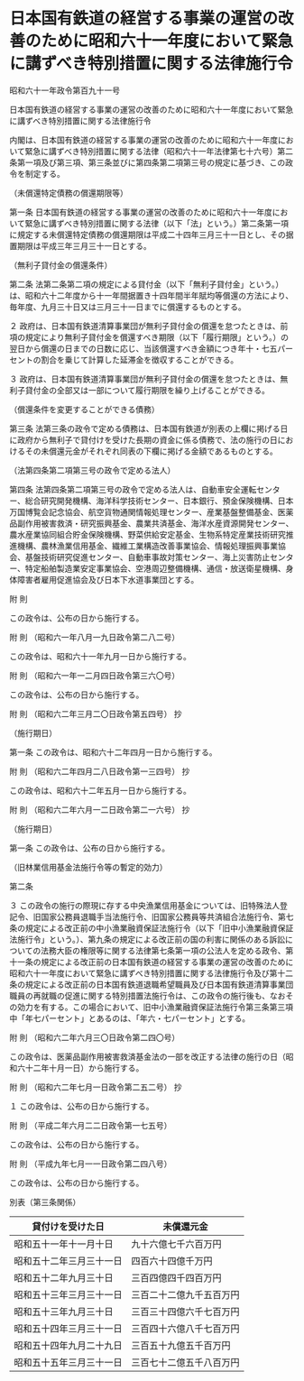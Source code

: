 # 日本国有鉄道の経営する事業の運営の改善のために昭和六十一年度において緊急に講ずべき特別措置に関する法律施行令

昭和六十一年政令第百九十一号

日本国有鉄道の経営する事業の運営の改善のために昭和六十一年度において緊急に講ずべき特別措置に関する法律施行令

内閣は、日本国有鉄道の経営する事業の運営の改善のために昭和六十一年度において緊急に講ずべき特別措置に関する法律（昭和六十一年法律第七十六号）第二条第一項及び第三項、第三条並びに第四条第二項第三号の規定に基づき、この政令を制定する。

（未償還特定債務の償還期限等）

第一条 日本国有鉄道の経営する事業の運営の改善のために昭和六十一年度において緊急に講ずべき特別措置に関する法律（以下「法」という。）第二条第一項に規定する未償還特定債務の償還期限は平成二十四年三月三十一日とし、その据置期限は平成三年三月三十一日とする。

（無利子貸付金の償還条件）

第二条 法第二条第二項の規定による貸付金（以下「無利子貸付金」という。）は、昭和六十二年度から十一年間据置き十四年間半年賦均等償還の方法により、毎年度、九月三十日又は三月三十一日までに償還するものとする。

２ 政府は、日本国有鉄道清算事業団が無利子貸付金の償還を怠つたときは、前項の規定により無利子貸付金を償還すべき期限（以下「履行期限」という。）の翌日から償還の日までの日数に応じ、当該償還すべき金額につき年十・七五パーセントの割合を乗じて計算した延滞金を徴収することができる。

３ 政府は、日本国有鉄道清算事業団が無利子貸付金の償還を怠つたときは、無利子貸付金の全部又は一部について履行期限を繰り上げることができる。

（償還条件を変更することができる債務）

第三条 法第三条の政令で定める債務は、日本国有鉄道が別表の上欄に掲げる日に政府から無利子で貸付けを受けた長期の資金に係る債務で、法の施行の日におけるその未償還元金がそれぞれ同表の下欄に掲げる金額であるものとする。

（法第四条第二項第三号の政令で定める法人）

第四条 法第四条第二項第三号の政令で定める法人は、自動車安全運転センター、総合研究開発機構、海洋科学技術センター、日本銀行、預金保険機構、日本万国博覧会記念協会、航空貨物通関情報処理センター、産業基盤整備基金、医薬品副作用被害救済・研究振興基金、農業共済基金、海洋水産資源開発センター、農水産業協同組合貯金保険機構、野菜供給安定基金、生物系特定産業技術研究推進機構、農林漁業信用基金、繊維工業構造改善事業協会、情報処理振興事業協会、基盤技術研究促進センター、自動車事故対策センター、海上災害防止センター、特定船舶製造業安定事業協会、空港周辺整備機構、通信・放送衛星機構、身体障害者雇用促進協会及び日本下水道事業団とする。

附 則

この政令は、公布の日から施行する。

附 則 （昭和六一年八月一九日政令第二八二号）

この政令は、昭和六十一年九月一日から施行する。

附 則 （昭和六一年一二月四日政令第三六〇号）

この政令は、公布の日から施行する。

附 則 （昭和六二年三月二〇日政令第五四号） 抄

（施行期日）

第一条 この政令は、昭和六十二年四月一日から施行する。

附 則 （昭和六二年四月二八日政令第一三四号） 抄

この政令は、昭和六十二年五月一日から施行する。

附 則 （昭和六二年六月一二日政令第二一六号） 抄

（施行期日）

第一条 この政令は、公布の日から施行する。

（旧林業信用基金法施行令等の暫定的効力）

第二条

３ この政令の施行の際現に存する中央漁業信用基金については、旧特殊法人登記令、旧国家公務員退職手当法施行令、旧国家公務員等共済組合法施行令、第七条の規定による改正前の中小漁業融資保証法施行令（以下「旧中小漁業融資保証法施行令」という。）、第九条の規定による改正前の国の利害に関係のある訴訟についての法務大臣の権限等に関する法律第七条第一項の公法人を定める政令、第十一条の規定による改正前の日本国有鉄道の経営する事業の運営の改善のために昭和六十一年度において緊急に講ずべき特別措置に関する法律施行令及び第十二条の規定による改正前の日本国有鉄道退職希望職員及び日本国有鉄道清算事業団職員の再就職の促進に関する特別措置法施行令は、この政令の施行後も、なおその効力を有する。この場合において、旧中小漁業融資保証法施行令第三条第三項中「年七パーセント」とあるのは、「年六・七パーセント」とする。

附 則 （昭和六二年六月三〇日政令第二四〇号）

この政令は、医薬品副作用被害救済基金法の一部を改正する法律の施行の日（昭和六十二年十月一日）から施行する。

附 則 （昭和六二年七月一日政令第二五二号） 抄

１ この政令は、公布の日から施行する。

附 則 （平成二年六月二二日政令第一七五号）

この政令は、公布の日から施行する。

附 則 （平成九年七月一一日政令第二四八号）

この政令は、公布の日から施行する。

別表（第三条関係）

貸付けを受けた日 | 未償還元金  
---|---  
昭和五十一年十一月十日 | 九十六億七千六百万円  
昭和五十二年三月三十一日 | 四百六十四億千万円  
昭和五十二年九月三十日 | 三百四億四千四百万円  
昭和五十三年三月三十一日 | 三百二十二億九千五百万円  
昭和五十三年九月三十日 | 三百三十四億六千七百万円  
昭和五十四年三月三十一日 | 三百四十六億八千七百万円  
昭和五十四年九月二十九日 | 三百五十九億五千百万円  
昭和五十五年三月三十一日 | 三百七十二億五千八百万円
